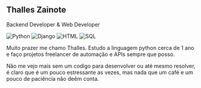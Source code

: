 ## Thalles Zainote
Backend Developer & Web Developer

![Python](https://img.shields.io/badge/Python-3776AB?style=for-the-badge&logo=python&logoColor=white)
![Django](https://img.shields.io/badge/Django-092E20?style=for-the-badge&logo=django&logoColor=white)
![HTML](https://img.shields.io/badge/HTML-239120?style=for-the-badge&logo=html5&logoColor=white)
![SQL](https://img.shields.io/badge/MySQL-00000F?style=for-the-badge&logo=mysql&logoColor=white)

Muito prazer me chamo Thalles. Estudo a linguagem python cerca de 1 ano e faço projetos freelancer de automação e APIs sempre que posso.

Não me vejo mais sem um codigo para desenvolver ou até mesmo resolver, é claro que é um pouco estressante as vezes, mas nada que um café e um pouco de paciência não deêm conta.
